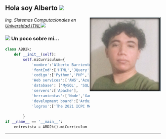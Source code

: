 <h2> Hola soy Alberto <img src="https://cdn.dribbble.com/users/2401141/screenshots/5487982/developers-gif-showcase.gif" width="50"></h2>
<img align='right' src="https://github.com/ABD2k/ABD2k/raw/main/foto.png" width="230">
<p><em>Ing. Sistemas Computacionales en <a href="http://www.itnl.edu.mx/">Universidad ITNL</a><img src="https://media.giphy.com/media/fYSnHlufseco8Fh93Z/giphy.gif" width="30"></br>
</em></p>

### <img src="https://media.giphy.com/media/VgCDAzcKvsR6OM0uWg/giphy.gif" width="50"> Un poco sobre mi...  

```python
class ABD2k:
    def __init__(self):
        self.miCurriculum={
            'nombre':'Alberto Barrientos Davila',
            'fontEnd':['HTML','JQuery','Ajax','Bootstrap'],
            'codigo':['Python','PHP','Java','JavaScript','C#','C++'],
            'Web services':['AWS','Azure'],
            'database': ['MySQL', 'SQL'],
            'servers':['Apache'],
            'herramientas':['Node','Xamarin.Forms','Jupyter notebook','GIT','GitHub'],
            'development board':['Arduino','Raspberry pi'],
            'logros':['The 2021 ICPC Mexico Finals']
            
        }
if __name__ == '__main__':
    entrevista = ABD2k().miCurriculum
```


---
